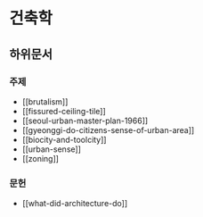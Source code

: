 # 건축학

## 하위문서

### 주제

- [[brutalism]]
- [[fissured-ceiling-tile]]
- [[seoul-urban-master-plan-1966]]
- [[gyeonggi-do-citizens-sense-of-urban-area]]
- [[biocity-and-toolcity]]
- [[urban-sense]]
- [[zoning]]

### 문헌

- [[what-did-architecture-do]]
